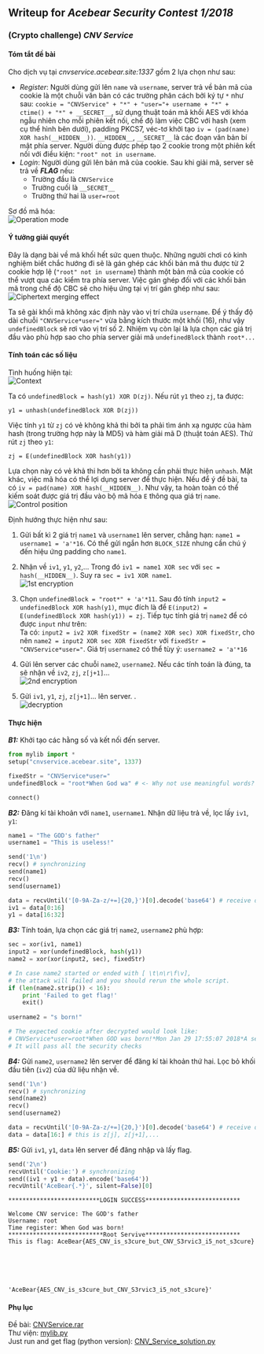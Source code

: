 
## Writeup for _Acebear Security Contest 1/2018_
### (Crypto challenge) _CNV Service_
#### Tóm tắt đề bài
Cho dịch vụ tại _cnvservice.acebear.site:1337_ gồm 2 lựa chọn như sau:
- _Register_: Người dùng gửi lên `name` và `username`, server trả về bản mã của cookie là một chuỗi văn bản có các trường phân cách bởi ký tự `*` như sau: `cookie = "CNVService" + "*" + "user="+ username + "*" + ctime() + "*" + __SECRET__`, sử dụng thuật toán mã khối AES với khóa ngẫu nhiên cho mỗi phiên kết nối, chế độ làm việc CBC với hash (xem cụ thể hình bên dưới), padding PKCS7, véc-tơ khởi tạo `iv = (pad(name) XOR hash(__HIDDEN__))`. `__HIDDEN__`, `__SECRET__` là các đoạn văn bản bí mật phía server. Người dùng được phép tạo 2 cookie trong một phiên kết nối với điều kiện: `"root" not in username`.
- _Login_: Người dùng gửi lên bản mã của cookie. Sau khi giải mã, server sẽ trả về **_FLAG_** nếu:
  + Trường đầu là `CNVService`
  + Trường cuối là `__SECRET__`
  + Trường thứ hai là `user=root`
  
Sơ đồ mã hóa:  
![Operation mode](./imgs/Operation_mode.png)  

#### Ý tưởng giải quyết

Đây là dạng bài về mã khối hết sức quen thuộc. Những người chơi có kinh nghiệm biết chắc hướng đi sẽ là gán ghép các khối bản mã thu được từ 2 cookie hợp lệ (`"root" not in username`) thành một bản mã của cookie có thể vượt qua các kiểm tra phía server. Việc gán ghép đối với các khối bản mã trong chế độ CBC sẽ cho hiệu ứng tại vị trí gán ghép như sau:  
![Ciphertext merging effect](./imgs/Ciphertext_merging_effect.png)  

Ta sẽ gài khối mã không xác định này vào vị trí chứa `username`. Để ý thấy độ dài chuỗi `"CNVService*user="` vừa bằng kích thước một khối (16), như vậy `undefinedBlock` sẽ rơi vào vị trí số 2. Nhiệm vụ còn lại là lựa chọn các giá trị đầu vào phù hợp sao cho phía server giải mã `undefinedBlock` thành `root*...`


#### Tính toán các số liệu
Tình huống hiện tại:  
![Context](./imgs/context.png)  

Ta có `undefinedBlock = hash(y1) XOR D(zj)`. Nếu rút `y1` theo `zj`, ta được:
```
y1 = unhash(undefinedBlock XOR D(zj))
```
Việc tính `y1` từ `zj` có vẻ không khả thi bởi ta phải tìm ánh xạ ngược của hàm hash (trong trường hợp này là MD5) và hàm giải mã D (thuật toán AES). Thử rút `zj` theo `y1`:
```
zj = E(undefinedBlock XOR hash(y1))
```
Lựa chọn này có vẻ khả thi hơn bởi ta không cần phải thực hiện `unhash`. Mặt khác, việc mã hóa có thể lợi dụng server để thực hiện. Nếu để ý đề bài, ta có `iv = pad(name) XOR hash(__HIDDEN__)`. Như vậy, ta hoàn toàn có thể kiếm soát được giá trị đầu vào bộ mã hóa `E` thông qua giá trị `name`.  
![Control position](./imgs/Control_position.png)  

Định hướng thực hiện như sau:
1. Gửi bất kì 2 giá trị `name1` và `username1` lên server, chẳng hạn: `name1 = username1 = 'a'*16`. Có thể gửi ngắn hơn `BLOCK_SIZE` nhưng cần chú ý đến hiệu ứng padding cho `name1`.
2. Nhận về `iv1`, `y1`, `y2`,... Trong đó `iv1 = name1 XOR sec` với `sec = hash(__HIDDEN__)`. Suy ra `sec = iv1 XOR name1`.  
![1st encryption](./imgs/1st_encryption.png)  
  
3. Chọn `undefinedBlock = "root*" + 'a'*11`. Sau đó tính `input2 = undefinedBlock XOR hash(y1)`, mục đích là để `E(input2) = E(undefinedBlock XOR hash(y1)) = zj`. Tiếp tục tính giá trị `name2` để có được `input` như trên:  
Ta có: `input2 = iv2 XOR fixedStr = (name2 XOR sec) XOR fixedStr`, cho nên `name2 = input2 XOR sec XOR fixedStr` với `fixedStr = "CNVService*user="`. Giá trị `username2` có thể tùy ý: `username2 = 'a'*16`
4. Gửi lên server các chuỗi `name2`, `username2`. Nếu các tính toán là đúng, ta sẽ nhận về `iv2`, `zj`, `z[j+1]`...  
![2nd encryption](./imgs/2nd_encryption.png)  

5. Gửi `iv1`, `y1`, `zj`, `z[j+1]`... lên server. .  
![decryption](./imgs/decryption.png)  


#### Thực hiện

**_B1:_** Khởi tạo các hằng số và kết nối đến server.


```python
from mylib import *
setup("cnvservice.acebear.site", 1337)

fixedStr = "CNVService*user="
undefinedBlock = "root*When God wa" # <- Why not use meaningful words?

connect()
```

**_B2:_** Đăng kí tài khoản với `name1`, `username1`. Nhận dữ liệu trả về, lọc lấy `iv1`, `y1`:


```python
name1 = "The GOD's father"
username1 = "This is useless!"

send('1\n')
recv() # synchronizing
send(name1)
recv()
send(username1)

data = recvUntil('[0-9A-Za-z/+=]{20,}')[0].decode('base64') # receive data in base64-encode
iv1 = data[0:16]
y1 = data[16:32]
```

**_B3:_** Tính toán, lựa chọn các giá trị `name2`, `username2` phù hợp:


```python
sec = xor(iv1, name1)
input2 = xor(undefinedBlock, hash(y1))
name2 = xor(xor(input2, sec), fixedStr)

# In case name2 started or ended with [ \t\n\r\f\v],
# the attack will failed and you should rerun the whole script.
if (len(name2.strip()) < 16):
    print 'Failed to get flag!'
    exit()
    
username2 = "s born!"

# The expected cookie after decrypted would look like:
# CNVService*user=root*When GOD was born!*Mon Jan 29 17:55:07 2018*A secret message
# It will pass all the security checks
```

**_B4:_** Gửi `name2`, `username2` lên server để đăng kí tài khoản thứ hai. Lọc bỏ khối đầu tiên (`iv2`) của dữ liệu nhận về.


```python
send('1\n')
recv() # synchronizing
send(name2)
recv()
send(username2)

data = recvUntil('[0-9A-Za-z/+=]{20,}')[0].decode('base64') # receive data in base64-encode
data = data[16:] # this is z[j], z[j+1],...
```

**_B5:_** Gửi `iv1`, `y1`, `data` lên server để đăng nhập và lấy flag.


```python
send('2\n')
recvUntil('Cookie:') # synchronizing
send((iv1 + y1 + data).encode('base64'))
recvUntil('AceBear{.*}', silent=False)[0]
```

    **************************LOGIN SUCCESS***************************
    
    Welcome CNV service: The GOD's father
    Username: root
    Time register: When God was born!
    ***************************Root Servive***************************
    This is flag: AceBear{AES_CNV_is_s3cure_but_CNV_S3rvic3_i5_not_s3cure}
    
    




    'AceBear{AES_CNV_is_s3cure_but_CNV_S3rvic3_i5_not_s3cure}'



#### Phụ lục
Đề bài: [CNVService.rar](./CNVService.rar)  
Thư viện: [mylib.py](./mylib.py)  
Just run and get flag (python version): [CNV_Service_solution.py](CNV_Service_solution.py)

